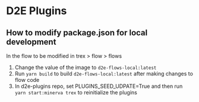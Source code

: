 # D2E Plugins


## How to modify package.json for local development

In the flow to be modified in trex > flow > flows

1. Change the value of the image to `d2e-flows-local:latest`
2. Run `yarn build` to build `d2e-flows-local:latest` after making changes to flow code
3. In d2e-plugins repo, set PLUGINS_SEED_UDPATE=True and then run `yarn start:minerva trex` to reinitialize the plugins
